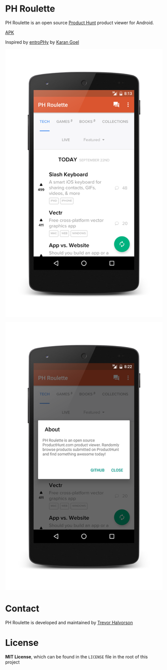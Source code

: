 # PH Roulette

PH Roulette is an open source [Product Hunt](http://www.producthunt.com/) product viewer for Android.

[APK](http://trevorhalvorson.com/apps/ph-roulette-app-release.apk)

Inspired by [entroPHy](http://entrophy.goel.im/) by [Karan Goel](https://github.com/karan)

![ScreenShot](/screenshots/screenshot1.png)

![ScreenShot](/screenshots/screenshot2.png)

# Contact

PH Roulette is developed and maintained by [Trevor Halvorson](https://twitter.com/TrevHalvorson)

# License

**MIT License**, which can be found in the `LICENSE` file in the root of this project
